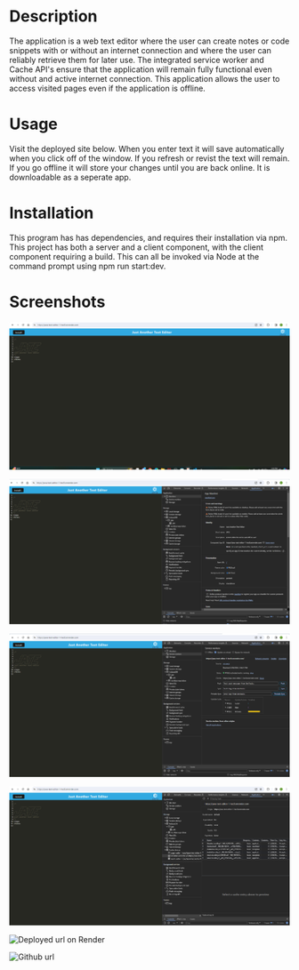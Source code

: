 # Description

The application is a web text editor where the user can create notes or code snippets with or without an internet connection and where the user can reliably retrieve them for later use. The integrated service worker and Cache API's ensure that the application will remain fully functional even without and active internet connection. This application allows the user to access visited pages even if the application is offline.

# Usage

Visit the deployed site below. When you enter text it will save automatically when you click off of the window. If you refresh or revist the text will remain. If you go offline it will store your changes until you are back online. It is downloadable as a seperate app.

# Installation

This program has has dependencies, and requires their installation via npm. This project has both a server and a client component, with the client component requiring a build. This can all be invoked via Node at the command prompt using npm run start:dev.

# Screenshots

![editor after refreshing](image.png)

![Manifest](image-1.png)

![service worker](image-2.png)

![cache](image-3.png)

![Deployed url on Render](https://pwa-text-editor-1-hec0.onrender.com/)

![Github url](https://github.com/RoopaThimmanacherla/pwa-text-editor)
